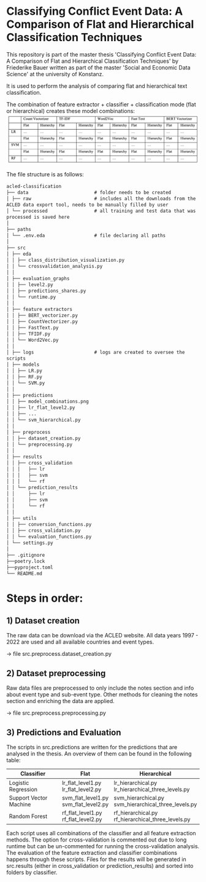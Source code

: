 # Classifying Conflict Event Data: A Comparison of Flat and Hierarchical Classification Techniques

This repository is part of the master thesis 'Classifying Conflict Event Data: A Comparison of Flat and Hierarchical Classification Techniques' by Friederike Bauer written as part of the master 'Social and Economic Data Science' at the university of Konstanz.

It is used to perform the analysis of comparing flat and hierarchical text classification.

The combination of feature extractor + classifier + classification mode (flat or hierarchical) creates these model combinations:
![model_combinations](src/predictions/model_combinations.png)

The file structure is as follows:

    acled-classification
    ├── data                        # folder needs to be created
    │ ├── raw                       # includes all the downloads from the ACLED data export tool, needs to be manually filled by user
    │ └── processed                 # all training and test data that was processed is saved here
    │
    ├── paths
    │ └── .env.eda                  # file declaring all paths
    │
    ├── src
    │ ├── eda
    │ │ ├── class_distribution_visualization.py
    │ │ └── crossvalidation_analysis.py
    │ │
    │ ├── evaluation_graphs
    │ │ ├── level2.py
    │ │ ├── predictions_shares.py
    │ │ └── runtime.py
    │ │
    │ ├── feature extractors
    │ │ ├── BERT_vectorizer.py
    │ │ ├── CountVectorizer.py
    │ │ ├── FastText.py
    │ │ ├── TFIDF.py
    │ │ └── Word2Vec.py
    │ │
    │ ├── logs                      # logs are created to oversee the scripts
    │ ├── models
    │ │ ├── LR.py
    │ │ ├── RF.py
    │ │ └── SVM.py
    │ │
    │ ├── predictions
    │ │ ├── model_combinations.png
    │ │ ├── lr_flat_level2.py
    │ │ ├── ...
    │ │ └── svm_hierarchical.py
    │ │
    │ ├── preprocess
    │ │ ├── dataset_creation.py
    │ │ └── preprocessing.py
    │ │
    │ ├── results
    │ │ ├── cross_validation
    │ │ │   ├── lr
    │ │ │   ├── svm
    │ │ │   └── rf
    │ │ └── prediction_results
    │ │     ├── lr
    │ │     ├── svm
    │ │     └── rf
    │ │
    │ ├── utils
    │ │ ├── conversion_functions.py
    │ │ ├── cross_validation.py
    │ │ └── evaluation_functions.py
    │ └── settings.py
    │
    ├── .gitignore
    ├──poetry.lock
    ├──pyproject.toml
    └── README.md

# Steps in order:

## 1) Dataset creation

The raw data can be download via the ACLED website. All data years 1997 - 2022 are used and all available countries and event types.

-> file src.preprocess.dataset_creation.py

## 2) Dataset preprocessing

Raw data files are preprocessed to only include the notes section and info about event type and sub-event type. Other methods for cleaning the notes section and enriching the data are applied.

-> file src.preprocess.preprocessing.py

## 3) Predictions and Evaluation

The scripts in src.predictions are written for the predictions that are analysed in the thesis. An overview of them can be found in the following table:

| Classifier             | Flat                                     | Hierarchical                                            |
| ---------------------- | ---------------------------------------- | ------------------------------------------------------- |
| Logistic Regression    | lr_flat_level1.py<br>lr_flat_level2.py   | lr_hierarchical.py<br>lr_hierarchical_three_levels.py   |
| Support Vector Machine | svm_flat_level1.py<br>svm_flat_level2.py | svm_hierarchical.py<br>svm_hierarchical_three_levels.py |
| Random Forest          | rf_flat_level1.py<br>rf_flat_level2.py   | rf_hierarchical.py<br>rf_hierarchical_three_levels.py   |

Each script uses all combinations of the classifier and all feature extraction methods. The option for cross-validation is commented out due to long runtime but can be un-commented for running the cross-validation analysis. The evaluation of the feature extraction and classifier combinations happens through these scripts. Files for the results will be generated in src.results (either in cross_validation or prediction_results) and sorted into folders by classifier.
